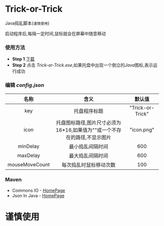 # Trick-or-Trick

Java捣乱脚本(`谨慎使用`)

启动程序后,每隔一定时间,鼠标就会在屏幕中随意移动

### 使用方法

+ **Step 1** [下载](../../releases)
+ **Step 2** 点击 *Trick-or-Trick.exe*,如果托盘中出现一个倒立的*Java*图标,表示运行成功

### 编辑 _config.json_
|名称|含义|默认值|
|:---:|:---:|:---:|
|key|托盘程序标题|"Trick-or-Trick"|
|icon|托盘图标路径,图片尺寸必须为16*16,如果值为""或一个不存在的路径,不显示图片|"icon.png"|
|minDelay|最小捣乱间隔时间|600|
|maxDelay|最大捣乱间隔时间|600|
|mouseMoveCount|每次捣乱时鼠标移动次数|100|

### Maven

+ Commons IO - [HomePage](https://commons.apache.org/proper/commons-io/)
+ Json In Java - [HomePage](https://github.com/stleary/JSON-java)


# **谨慎使用**